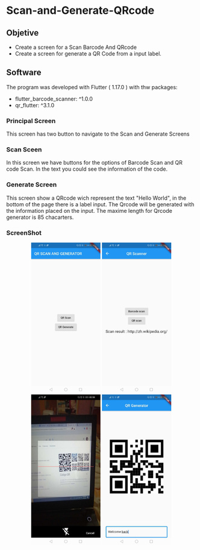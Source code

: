 # Scan-and-Generate-QRcode
## Objetive
- Create a screen for a Scan Barcode And QRcode
- Create a screen for generate a QR Code from a input label.
## Software
The program was developed with Flutter ( 1.17.0 )  with thw packages:
- flutter_barcode_scanner: ^1.0.0
- qr_flutter: ^3.1.0

### Principal Screen 
This screen has two button to navigate to the Scan and Generate Screens

### Scan Sceen 
In this screen we have buttons for the options of Barcode Scan and QR code Scan. In the text you could see the information of the code.

### Generate Screen 
This screen show a QRcode wich represent the text "Hello World", in the bottom of the page there is a label input. The Qrcode will be generated with the information placed on the input. The maxime length for Qrcode generator is 85 chacarters.

### ScreenShot

<p align="center">
<img src="images/Screenshot_20200519_005206_com.example.start.jpg" class="img-responsive" height="400"> 
<img src="images/Screenshot_20200519_005317_com.example.start.jpg" class="img-responsive" height="400"> 
<img src="images/Screenshot_20200519_005821_com.example.start.jpg" class="img-responsive" height="400"> 
<img src="images/Screenshot_20200519_005227_com.example.start.jpg" class="img-responsive" height="400"> 
</p>

 

